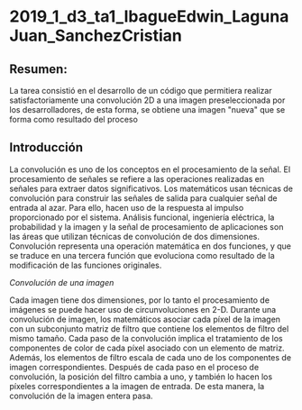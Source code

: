 # 2019_1_d3_ta1_IbagueEdwin_LagunaJuan_SanchezCristian

## Resumen:

La tarea consistió en el desarrollo de un código que permitiera realizar satisfactoriamente una convolución 2D a una imagen preseleccionada por los desarrolladores, de esta forma, se obtiene una imagen "nueva" que se forma como resultado del proceso

## Introducción

 La convolución es uno de los conceptos en el procesamiento de la señal. El procesamiento de señales se refiere a las operaciones realizadas en señales para extraer datos significativos. Los matemáticos usan técnicas de convolución para construir las señales de salida para cualquier señal de entrada al azar. Para ello, hacen uso de la respuesta al impulso proporcionado por el sistema. Análisis funcional, ingeniería eléctrica, la probabilidad y la imagen y la señal de procesamiento de aplicaciones son las áreas que utilizan técnicas de convolución de dos dimensiones. Convolución representa una operación matemática en dos funciones, y que se traduce en una tercera función que evoluciona como resultado de la modificación de las funciones originales. 
 
*Convolución de una imagen*

Cada imagen tiene dos dimensiones, por lo tanto el procesamiento de imágenes se puede hacer uso de circunvoluciones en 2-D. Durante una convolución de imagen, los matemáticos asociar cada píxel de la imagen con un subconjunto matriz de filtro que contiene los elementos de filtro del mismo tamaño. Cada paso de la convolución implica el tratamiento de los componentes de color de cada píxel asociado con un elemento de matriz. Además, los elementos de filtro escala de cada uno de los componentes de imagen correspondientes. Después de cada paso en el proceso de convolución, la posición del filtro cambia a uno, y también lo hacen los píxeles correspondientes a la imagen de entrada. De esta manera, la convolución de la imagen entera pasa. 




